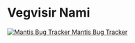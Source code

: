 # Vegvisir Nami

[![Mantis Bug Tracker](http://mantis.vegvisir.de/images/favicon.ico) Mantis Bug Tracker](http://mantis.vegvisir.de)
